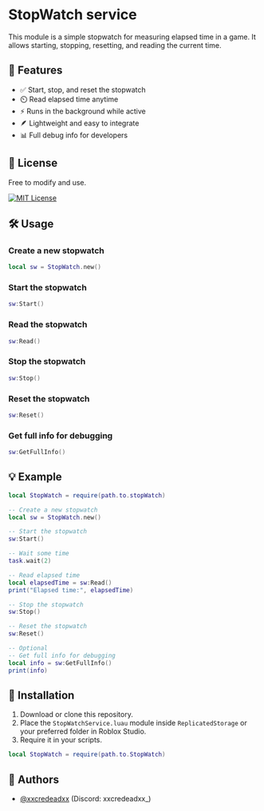
# StopWatch service

This module is a simple stopwatch for measuring elapsed time in a game. It allows starting, stopping, resetting, and reading the current time.

## 🌟 Features

- ✅ Start, stop, and reset the stopwatch  
- ⏲️ Read elapsed time anytime  
- ⚡ Runs in the background while active  
- 🪶 Lightweight and easy to integrate  
- 📊 Full debug info for developers  

## 📜 License

Free to modify and use.

[![MIT License](https://img.shields.io/badge/License-MIT-green.svg)](https://choosealicense.com/licenses/mit/)

## 🛠️ Usage
### Create a new stopwatch
```lua
local sw = StopWatch.new()
```
### Start the stopwatch
```lua
sw:Start()
```
### Read the stopwatch
```lua
sw:Read()
```
### Stop the stopwatch
```lua
sw:Stop()
```
### Reset the stopwatch
```lua
sw:Reset()
```
### Get full info for debugging
```lua
sw:GetFullInfo()
```


## 💡 Example

```lua
local StopWatch = require(path.to.stopWatch)

-- Create a new stopwatch
local sw = StopWatch.new()

-- Start the stopwatch
sw:Start()

-- Wait some time
task.wait(2)

-- Read elapsed time
local elapsedTime = sw:Read()
print("Elapsed time:", elapsedTime)

-- Stop the stopwatch
sw:Stop()

-- Reset the stopwatch
sw:Reset()

-- Optional
-- Get full info for debugging
local info = sw:GetFullInfo()
print(info)
```
## 💾 Installation

1. Download or clone this repository.  
2. Place the `StopWatchService.luau` module inside `ReplicatedStorage` or your preferred folder in Roblox Studio.  
3. Require it in your scripts.

```lua
local StopWatch = require(path.to.StopWatch)
```
## 👤 Authors

- [@xxcredeadxx](https://github.com/xXcredeadXx) (Discord: xxcredeadxx_)

